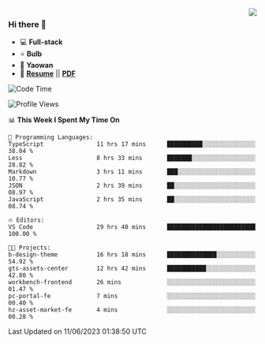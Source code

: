 <img align="right" src="https://github-readme-stats.vercel.app/api?username=LolipopJ&show_icons=true&count_private=true&hide_title=true&include_all_commits=true&theme=vue">

### Hi there 👋

- :computer: **Full-stack**
- :star: **Bulb**
- :pill: **Yaowan**
- :milky_way: [**Resume**](https://lolipopj.github.io/resume/) || [**PDF**](https://cdn.jsdelivr.net/gh/lolipopj/resume/export/resume-en.pdf)

<!--START_SECTION:waka-->
![Code Time](http://img.shields.io/badge/Code%20Time-1%2C365%20hrs%2015%20mins-blue)

![Profile Views](http://img.shields.io/badge/Profile%20Views-2-blue)

📊 **This Week I Spent My Time On** 

```text
💬 Programming Languages: 
TypeScript               11 hrs 17 mins      ██████████░░░░░░░░░░░░░░░   38.04 % 
Less                     8 hrs 33 mins       ███████░░░░░░░░░░░░░░░░░░   28.82 % 
Markdown                 3 hrs 11 mins       ███░░░░░░░░░░░░░░░░░░░░░░   10.77 % 
JSON                     2 hrs 39 mins       ██░░░░░░░░░░░░░░░░░░░░░░░   08.97 % 
JavaScript               2 hrs 35 mins       ██░░░░░░░░░░░░░░░░░░░░░░░   08.74 % 

🔥 Editors: 
VS Code                  29 hrs 40 mins      █████████████████████████   100.00 % 

🐱‍💻 Projects: 
b-design-theme           16 hrs 18 mins      ██████████████░░░░░░░░░░░   54.92 % 
gts-assets-center        12 hrs 42 mins      ███████████░░░░░░░░░░░░░░   42.80 % 
workbench-frontend       26 mins             ░░░░░░░░░░░░░░░░░░░░░░░░░   01.47 % 
pc-portal-fe             7 mins              ░░░░░░░░░░░░░░░░░░░░░░░░░   00.40 % 
hz-asset-market-fe       4 mins              ░░░░░░░░░░░░░░░░░░░░░░░░░   00.28 % 
```


 Last Updated on 11/06/2023 01:38:50 UTC
<!--END_SECTION:waka-->
